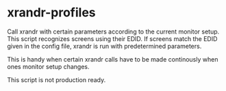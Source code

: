 xrandr-profiles
===============

Call xrandr with certain parameters according to the current monitor
setup. This script recognizes screens using their EDID. If screens match the
EDID given in the config file, xrandr is run with predetermined parameters.

This is handy when certain xrandr calls have to be made continously when ones monitor setup changes.




This script is not production ready.
